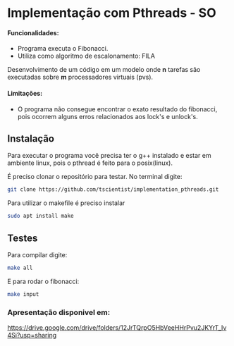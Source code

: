 #  Implementação com Pthreads - SO


#### Funcionalidades:

- Programa executa o Fibonacci.
- Utiliza como algoritmo de escalonamento: FILA

Desenvolvimento de um código em um modelo onde **n** tarefas são executadas sobre **m** processadores virtuais (pvs).

#### Limitações:
- O programa não consegue encontrar o exato resultado do fibonacci, pois ocorrem alguns erros relacionados aos lock's e unlock's.

## Instalação

Para executar o programa você precisa ter o g++ instalado e estar em ambiente linux, pois o pthread é feito para o posix(linux).

É preciso clonar o repositório para testar. No terminal digite: 

```sh
git clone https://github.com/tscientist/implementation_pthreads.git
```
Para utilizar o makefile é preciso instalar 
```sh
sudo apt install make
```

## Testes

Para compilar digite: 

```sh
make all
```


E para rodar o fibonacci: 

```sh
make input
```


### Apresentação disponivel em:

https://drive.google.com/drive/folders/12JrTQrpO5HbVeeHHrPvu2JKYrT_Iv4Si?usp=sharing
